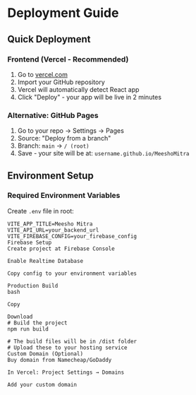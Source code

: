 # Deployment Guide

## Quick Deployment

### Frontend (Vercel - Recommended)
1. Go to [vercel.com](https://vercel.com)
2. Import your GitHub repository
3. Vercel will automatically detect React app
4. Click "Deploy" - your app will be live in 2 minutes

### Alternative: GitHub Pages
1. Go to your repo → Settings → Pages
2. Source: "Deploy from a branch"
3. Branch: `main` → `/ (root)`
4. Save - your site will be at: `username.github.io/MeeshoMitra`

## Environment Setup

### Required Environment Variables
Create `.env` file in root:
```env
VITE_APP_TITLE=Meesho Mitra
VITE_API_URL=your_backend_url
VITE_FIREBASE_CONFIG=your_firebase_config
Firebase Setup
Create project at Firebase Console

Enable Realtime Database

Copy config to your environment variables

Production Build
bash

Copy

Download
# Build the project
npm run build

# The build files will be in /dist folder
# Upload these to your hosting service
Custom Domain (Optional)
Buy domain from Namecheap/GoDaddy

In Vercel: Project Settings → Domains

Add your custom domain
